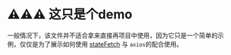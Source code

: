 # ⚠️⚠️⚠️ 这只是个demo

一般情况下，该文件并不适合拿来直接再项目中使用，因为它只是一个简单的示例，仅仅是为了展示如何使用 [stateFetch](stateFetch.md) 与 `axios`的配合使用。
